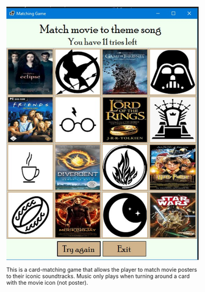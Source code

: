 ![Project Logo](p1.jpeg)

This is a card-matching game that allows the player to match movie posters to their iconic soundtracks. Music only plays when turning around a card with the movie icon (not poster).
